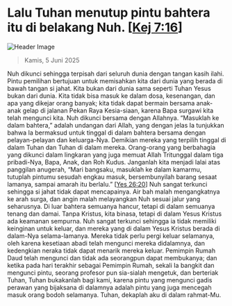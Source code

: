 
# Lalu Tuhan menutup pintu bahtera itu di belakang Nuh. [[Kej 7:16](http://alkitab.sabda.org/?Kej%207:16)]

![Header Image](https://alkitab.app/slice/sunrise.jpg)

> Kamis, 5 Juni 2025

Nuh dikunci sehingga terpisah dari seluruh dunia dengan tangan kasih ilahi. Pintu pemilihan bertujuan untuk memisahkan kita dari dunia yang berada di bawah tangan si jahat. Kita bukan dari dunia sama seperti Tuhan Yesus bukan dari dunia. Kita tidak bisa masuk ke dalam dosa, kesenangan, dan apa yang dikejar orang banyak; kita tidak dapat bermain bersama anak-anak gelap di jalanan Pekan Raya Kesia-siaan, karena Bapa surgawi kita telah mengunci kita. Nuh dikunci bersama dengan Allahnya. “Masuklah ke dalam bahtera,” adalah undangan dari Allah, yang dengan jelas Ia tunjukkan bahwa Ia bermaksud untuk tinggal di dalam bahtera bersama dengan pelayan-pelayan dan keluarga-Nya. Demikian mereka yang terpilih tinggal di dalam Tuhan dan Tuhan di dalam mereka. Orang-orang yang berbahagia yang dikunci dalam lingkaran yang juga memuat Allah Tritunggal dalam tiga pribadi-Nya, Bapa, Anak, dan Roh Kudus. Janganlah kita menjadi lalai atas panggilan anugerah, “Mari bangsaku, masuklah ke dalam kamarmu, tutuplah pintumu sesudah engkau masuk, bersembunyilah barang sesaat lamanya, sampai amarah itu berlalu.” [[Yes 26:20](http://alkitab.sabda.org/?Yes%2026:20)] Nuh sangat terkunci sehingga si jahat tidak dapat mencapainya. Air bah malah mengangkatnya ke arah surga, dan angin malah melayangkan Nuh sesuai jalur yang seharusnya. Di luar bahtera semuanya hancur, tetapi di dalam semuanya tenang dan damai. Tanpa Kristus, kita binasa, tetapi di dalam Yesus Kristus ada keamanan sempurna. Nuh sangat terkunci sehingga ia tidak memiliki keinginan untuk keluar, dan mereka yang di dalam Yesus Kristus berada di dalam-Nya selama-lamanya. Mereka tidak perlu pergi keluar selamanya, oleh karena kesetiaan abadi telah mengunci mereka didalamnya, dan kedengkian neraka tidak dapat menarik mereka keluar. Pemimpin Rumah Daud telah mengunci dan tidak ada seorangpun dapat membukanya; dan ketika pada hari terakhir sebagai Pemimpin Rumah, sekali Ia bangkit dan mengunci pintu, seorang profesor pun sia-sialah mengetuk, dan berteriak Tuhan, Tuhan bukakanlah bagi kami, karena pintu yang mengunci gadis perawan yang bijaksana di dalamnya adalah pintu yang juga mencegah masuk orang bodoh selamanya. Tuhan, dekaplah aku di dalam rahmat-Mu.
    